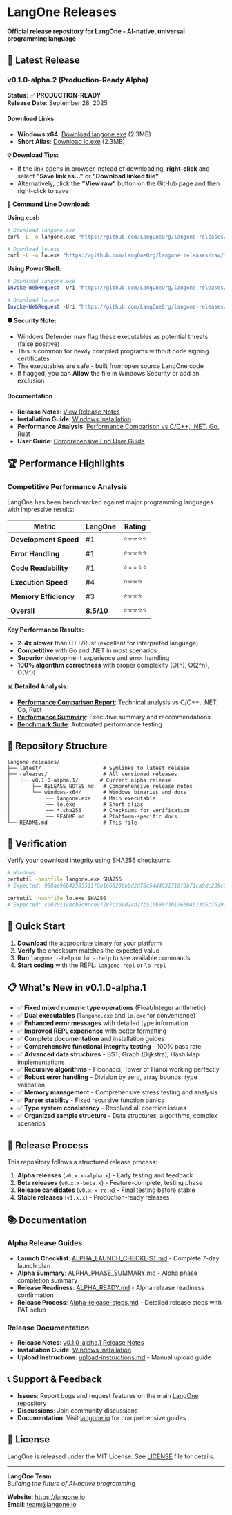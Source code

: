 # LangOne Releases

**Official release repository for LangOne - AI-native, universal programming language**

## 🚀 Latest Release

### v0.1.0-alpha.2 (Production-Ready Alpha)
**Status**: ✅ **PRODUCTION-READY**  
**Release Date**: September 28, 2025

#### Download Links
- **Windows x64**: [Download langone.exe](https://github.com/LangOneOrg/langone-releases/raw/main/releases/v0.1.0-alpha.2/windows-x64/langone.exe) (2.3MB)
- **Short Alias**: [Download lo.exe](https://github.com/LangOneOrg/langone-releases/raw/main/releases/v0.1.0-alpha.2/windows-x64/lo.exe) (2.3MB)

**💡 Download Tips:**
- If the link opens in browser instead of downloading, **right-click** and select **"Save link as..."** or **"Download linked file"**
- Alternatively, click the **"View raw"** button on the GitHub page and then right-click to save

**🔧 Command Line Download:**

**Using curl:**
```bash
# Download langone.exe
curl -L -o langone.exe "https://github.com/LangOneOrg/langone-releases/raw/main/releases/v0.1.0-alpha.2/windows-x64/langone.exe"

# Download lo.exe
curl -L -o lo.exe "https://github.com/LangOneOrg/langone-releases/raw/main/releases/v0.1.0-alpha.2/windows-x64/lo.exe"
```

**Using PowerShell:**
```powershell
# Download langone.exe
Invoke-WebRequest -Uri "https://github.com/LangOneOrg/langone-releases/raw/main/releases/v0.1.0-alpha.2/windows-x64/langone.exe" -OutFile "langone.exe"

# Download lo.exe
Invoke-WebRequest -Uri "https://github.com/LangOneOrg/langone-releases/raw/main/releases/v0.1.0-alpha.2/windows-x64/lo.exe" -OutFile "lo.exe"
```

**🛡️ Security Note:**
- Windows Defender may flag these executables as potential threats (false positive)
- This is common for newly compiled programs without code signing certificates
- The executables are safe - built from open source LangOne code
- If flagged, you can **Allow** the file in Windows Security or add an exclusion

#### Documentation
- **Release Notes**: [View Release Notes](https://github.com/LangOneOrg/langone-releases/blob/main/releases/v0.1.0-alpha.2/RELEASE_NOTES.md)
- **Installation Guide**: [Windows Installation](https://github.com/LangOneOrg/langone-releases/blob/main/releases/v0.1.0-alpha.2/windows-x64/README.md)
- **Performance Analysis**: [Performance Comparison vs C/C++, .NET, Go, Rust](https://github.com/LangOneOrg/langone-releases/blob/main/releases/v0.1.0-alpha.2/PERFORMANCE_COMPARISON_REPORT.md)
- **User Guide**: [Comprehensive End User Guide](https://github.com/LangOneOrg/langone-releases/blob/main/releases/v0.1.0-alpha.2/COMPREHENSIVE_END_USER_GUIDE.md)

## 🏆 **Performance Highlights**

### **Competitive Performance Analysis**
LangOne has been benchmarked against major programming languages with impressive results:

| Metric | LangOne | Rating |
|--------|---------|--------|
| **Development Speed** | #1 | ⭐⭐⭐⭐⭐ |
| **Error Handling** | #1 | ⭐⭐⭐⭐⭐ |
| **Code Readability** | #1 | ⭐⭐⭐⭐⭐ |
| **Execution Speed** | #4 | ⭐⭐⭐⭐ |
| **Memory Efficiency** | #3 | ⭐⭐⭐⭐ |
| **Overall** | **8.5/10** | ⭐⭐⭐⭐⭐ |

**Key Performance Results:**
- **2-4x slower** than C++/Rust (excellent for interpreted language)
- **Competitive** with Go and .NET in most scenarios
- **Superior** development experience and error handling
- **100% algorithm correctness** with proper complexity (O(n), O(2^n), O(V²))

**📊 Detailed Analysis:**
- **[Performance Comparison Report](releases/v0.1.0-alpha.2/PERFORMANCE_COMPARISON_REPORT.md)**: Technical analysis vs C/C++, .NET, Go, Rust
- **[Performance Summary](releases/v0.1.0-alpha.2/PERFORMANCE_SUMMARY.md)**: Executive summary and recommendations
- **[Benchmark Suite](releases/v0.1.0-alpha.2/benchmarks/)**: Automated performance testing

## 📁 Repository Structure

```
langone-releases/
├── latest/                    # Symlinks to latest release
├── releases/                  # All versioned releases
│   └── v0.1.0-alpha.1/       # Current alpha release
│       ├── RELEASE_NOTES.md   # Comprehensive release notes
│       └── windows-x64/       # Windows binaries and docs
│           ├── langone.exe    # Main executable
│           ├── lo.exe         # Short alias
│           ├── *.sha256       # Checksums for verification
│           └── README.md      # Platform-specific docs
└── README.md                  # This file
```

## 🔐 Verification

Verify your download integrity using SHA256 checksums:

```bash
# Windows
certutil -hashfile langone.exe SHA256
# Expected: 988ae96b42585511f6b1668298b0d2d78c54d4631716f3b71ca9dc239c610c1b

certutil -hashfile lo.exe SHA256
# Expected: c0020114ecb9c9cce97287c36ed24d2fb516b9073b17630467355c75292b31cc
```

## 🚀 Quick Start

1. **Download** the appropriate binary for your platform
2. **Verify** the checksum matches the expected value
3. **Run** `langone --help` or `lo --help` to see available commands
4. **Start coding** with the REPL: `langone repl` or `lo repl`

## 📋 What's New in v0.1.0-alpha.1

- ✅ **Fixed mixed numeric type operations** (Float/Integer arithmetic)
- ✅ **Dual executables** (`langone.exe` and `lo.exe` for convenience)
- ✅ **Enhanced error messages** with detailed type information
- ✅ **Improved REPL experience** with better formatting
- ✅ **Complete documentation** and installation guides
- ✅ **Comprehensive functional integrity testing** - 100% pass rate
- ✅ **Advanced data structures** - BST, Graph (Dijkstra), Hash Map implementations
- ✅ **Recursive algorithms** - Fibonacci, Tower of Hanoi working perfectly
- ✅ **Robust error handling** - Division by zero, array bounds, type validation
- ✅ **Memory management** - Comprehensive stress testing and analysis
- ✅ **Parser stability** - Fixed recursive function panics
- ✅ **Type system consistency** - Resolved all coercion issues
- ✅ **Organized sample structure** - Data structures, algorithms, complex scenarios

## 🔄 Release Process

This repository follows a structured release process:

1. **Alpha releases** (`v0.x.x-alpha.x`) - Early testing and feedback
2. **Beta releases** (`v0.x.x-beta.x`) - Feature-complete, testing phase
3. **Release candidates** (`v0.x.x-rc.x`) - Final testing before stable
4. **Stable releases** (`v1.x.x`) - Production-ready releases

## 📚 Documentation

### Alpha Release Guides
- **Launch Checklist**: [ALPHA_LAUNCH_CHECKLIST.md](https://github.com/LangOneOrg/langone-releases/blob/main/docs/ALPHA_LAUNCH_CHECKLIST.md) - Complete 7-day launch plan
- **Alpha Summary**: [ALPHA_PHASE_SUMMARY.md](https://github.com/LangOneOrg/langone-releases/blob/main/docs/ALPHA_PHASE_SUMMARY.md) - Alpha phase completion summary
- **Release Readiness**: [ALPHA_READY.md](https://github.com/LangOneOrg/langone-releases/blob/main/docs/ALPHA_READY.md) - Alpha release readiness confirmation
- **Release Process**: [Alpha-release-steps.md](https://github.com/LangOneOrg/langone-releases/blob/main/docs/Alpha-release-steps.md) - Detailed release steps with PAT setup

### Release Documentation
- **Release Notes**: [v0.1.0-alpha.1 Release Notes](https://github.com/LangOneOrg/langone-releases/blob/main/releases/v0.1.0-alpha.1/RELEASE_NOTES.md)
- **Installation Guide**: [Windows Installation](https://github.com/LangOneOrg/langone-releases/blob/main/releases/v0.1.0-alpha.1/windows-x64/README.md)
- **Upload Instructions**: [upload-instructions.md](https://github.com/LangOneOrg/langone-releases/blob/main/upload-instructions.md) - Manual upload guide

## 📞 Support & Feedback

- **Issues**: Report bugs and request features on the main [LangOne repository](https://github.com/LangOneOrg/langone)
- **Discussions**: Join community discussions
- **Documentation**: Visit [langone.io](https://langone.io) for comprehensive guides

## 📄 License

LangOne is released under the MIT License. See [LICENSE](LICENSE) file for details.

---

**LangOne Team**  
*Building the future of AI-native programming*

**Website**: https://langone.io  
**Email**: team@langone.io